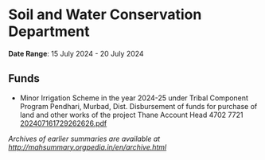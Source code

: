 # Soil and Water Conservation Department

**Date Range**: 15 July 2024 - 20 July 2024


## Funds
- Minor Irrigation Scheme in the year 2024-25 under Tribal Component Program Pendhari, Murbad, Dist. Disbursement of funds for purchase of land and other works of the project Thane Account Head 4702 7721\
  [202407161729262626.pdf](https://gr.maharashtra.gov.in/Site/Upload/Government%20Resolutions/English/202407161729262626.pdf)


*Archives of earlier summaries are available at http://mahsummary.orgpedia.in/en/archive.html*